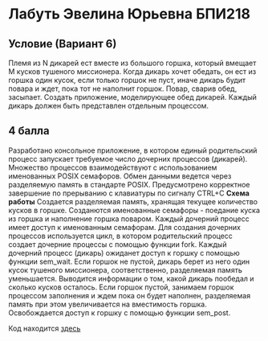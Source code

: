 # Лабуть Эвелина Юрьевна БПИ218
## Условие (Вариант 6)
Племя из N дикарей ест вместе из большого горшка, который вмещает M кусков тушеного миссионера.
Когда дикарь хочет обедать, он ест из горшка один кусок, если только горшок не пуст, иначе дикарь будит повара и ждет, пока
тот не наполнит горшок. Повар, сварив обед, засыпает. Создать приложение, моделирующее обед дикарей. Каждый дикарь должен быть представлен отдельным процессом.
## 4 балла
Разработано консольное приложение, в котором единый родительский процесс запускает требуемое число дочерних процессов (дикарей).
Множество процессов взаимодействуют с использованием именованных POSIX семафоров. Обмен данными ведется через
разделяемую память в стандарте POSIX.
Предусмотрено корректное завершение по прерыванию с клавиатуры по сигналу CTRL+C
**Схема работы**
Создается разделяемая память, хранящая текущее количество кусков в горшке.
Созданются именованные семафоры - поедание куска из горшка и наполнение горшка поваром. Каждый дочерний процесс имеет доступ к именованным семафорам.
Для создания дочерних процессов используется цикл, в котором родительский процесс создает дочерние процессы с помощью функции fork.
Каждый дочерний процесс (дикарь) ожиданет доступ к горшку с помощью функции sem_wait. Если горшок не пустой, дикарь берет из него один кусок тушеного миссионера, соответственно, разделяемая память уменьшается. Выводится информации о том, какой дикарь пообедал и сколько кусков осталось.
Если горшок пустой, занимаем горшок процессом заполнения и ждем пока он будет наполнен, разделяемая память при этом увеличивается на вместимость горшка. Освобождается доступ к горшку с помощью функции sem_post. 

Код находится [здесь](https://github.com/evelyn-lab/IDZ_OS2/blob/main/%D0%BD%D0%B0%204/prog.c)
